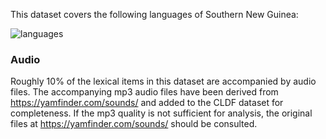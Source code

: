 This dataset covers the following languages of Southern New Guinea:

![languages](map.svg)


### Audio

Roughly 10% of the lexical items in this dataset are accompanied by audio files.
The accompanying mp3 audio files have been derived from https://yamfinder.com/sounds/ and added
to the CLDF dataset for completeness. If the mp3 quality is not sufficient for analysis,
the original files at https://yamfinder.com/sounds/ should be consulted.
